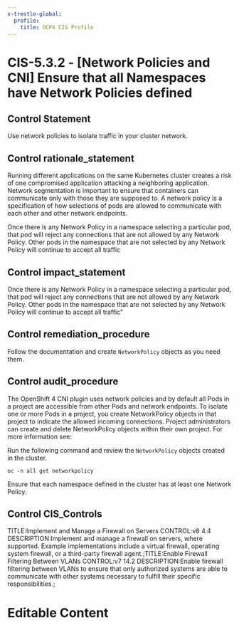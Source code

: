 ```yaml
---
x-trestle-global:
  profile:
    title: OCP4 CIS Profile
---
```


# CIS-5.3.2 - \[Network Policies and CNI\] Ensure that all Namespaces have Network Policies defined

## Control Statement

Use network policies to isolate traffic in your cluster network.

## Control rationale_statement

Running different applications on the same Kubernetes cluster creates a risk of one compromised application attacking a neighboring application. Network segmentation is important to ensure that containers can communicate only with those they are supposed to. A network policy is a specification of how selections of pods are allowed to communicate with each other and other network endpoints.

Once there is any Network Policy in a namespace selecting a particular pod, that pod will reject any connections that are not allowed by any Network Policy. Other pods in the namespace that are not selected by any Network Policy will continue to accept all traffic

## Control impact_statement

Once there is any Network Policy in a namespace selecting a particular pod, that pod will reject any connections that are not allowed by any Network Policy. Other pods in the namespace that are not selected by any Network Policy will continue to accept all traffic"

## Control remediation_procedure

Follow the documentation and create `NetworkPolicy` objects as you need them.

## Control audit_procedure

The OpenShift 4 CNI plugin uses network policies and by default all Pods in a project are accessible from other Pods and network endpoints. To isolate one or more Pods in a project, you create NetworkPolicy objects in that project to indicate the allowed incoming connections. Project administrators can create and delete NetworkPolicy objects within their own project. For more information see: 

Run the following command and review the `NetworkPolicy` objects created in the cluster.

```
oc -n all get networkpolicy
```

Ensure that each namespace defined in the cluster has at least one Network Policy.

## Control CIS_Controls

TITLE:Implement and Manage a Firewall on Servers CONTROL:v8 4.4 DESCRIPTION:Implement and manage a firewall on servers, where supported. Example implementations include a virtual firewall, operating system firewall, or a third-party firewall agent.;TITLE:Enable Firewall Filtering Between VLANs CONTROL:v7 14.2 DESCRIPTION:Enable firewall filtering between VLANs to ensure that only authorized systems are able to communicate with other systems necessary to fulfill their specific responsibilities.;

# Editable Content

<!-- Make additions and edits below -->
<!-- The above represents the contents of the control as received by the profile, prior to additions. -->
<!-- If the profile makes additions to the control, they will appear below. -->
<!-- The above markdown may not be edited but you may edit the content below, and/or introduce new additions to be made by the profile. -->
<!-- If there is a yaml header at the top, parameter values may be edited. Use --set-parameters to incorporate the changes during assembly. -->
<!-- The content here will then replace what is in the profile for this control, after running profile-assemble. -->
<!-- The current profile has no added parts for this control, but you may add new ones here. -->
<!-- Each addition must have a heading either of the form ## Control my_addition_name -->
<!-- or ## Part a. (where the a. refers to one of the control statement labels.) -->
<!-- "## Control" parts are new parts added after the statement part. -->
<!-- "## Part" parts are new parts added into the top-level statement part with that label. -->
<!-- Subparts may be added with nested hash levels of the form ### My Subpart Name -->
<!-- underneath the parent ## Control or ## Part being added -->
<!-- See https://ibm.github.io/compliance-trestle/tutorials/ssp_profile_catalog_authoring/ssp_profile_catalog_authoring for guidance. -->
